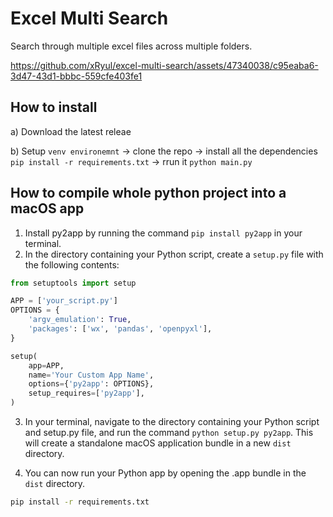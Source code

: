# Excel Multi Search

Search through multiple excel files across multiple folders.



https://github.com/xRyul/excel-multi-search/assets/47340038/c95eaba6-3d47-43d1-bbbc-559cfe403fe1


## How to install

a) Download the latest releae  

b) Setup `venv environemnt` -> clone the repo -> install all the dependencies `pip install -r requirements.txt` -> rrun it `python main.py`

## How to compile whole python project into a macOS app  

1. Install py2app by running the command `pip install py2app` in your terminal.
2. In the directory containing your Python script, create a `setup.py` file with the following contents:

```python
from setuptools import setup

APP = ['your_script.py']
OPTIONS = {
    'argv_emulation': True,
    'packages': ['wx', 'pandas', 'openpyxl'],
}

setup(
    app=APP,
    name='Your Custom App Name',
    options={'py2app': OPTIONS},
    setup_requires=['py2app'],
)
```  

3. In your terminal, navigate to the directory containing your Python script and setup.py file, and run the command `python setup.py py2app`. This will create a standalone macOS application bundle in a new `dist` directory.

4. You can now run your Python app by opening the .app bundle in the `dist` directory.


```bash
pip install -r requirements.txt
```  
